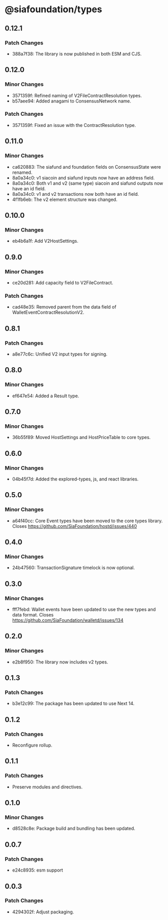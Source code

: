 # @siafoundation/types

## 0.12.1

### Patch Changes

- 388a7f38: The library is now published in both ESM and CJS.

## 0.12.0

### Minor Changes

- 3571359f: Refined naming of V2FileContractResolution types.
- b57aee94: Added anagami to ConsensusNetwork name.

### Patch Changes

- 3571359f: Fixed an issue with the ContractResolution type.

## 0.11.0

### Minor Changes

- ca620883: The siafund and foundation fields on ConsensusState were renamed.
- 8a0a34c0: v1 siacoin and siafund inputs now have an address field.
- 8a0a34c0: Both v1 and v2 (same type) siacoin and siafund outputs now have an id field.
- 8a0a34c0: v1 and v2 transactions now both have an id field.
- 4f1fb6eb: The v2 element structure was changed.

## 0.10.0

### Minor Changes

- eb4b6a1f: Add V2HostSettings.

## 0.9.0

### Minor Changes

- ce20d281: Add capacity field to V2FileContract.

### Patch Changes

- cad48e35: Removed parent from the data field of WalletEventContractResolutionV2.

## 0.8.1

### Patch Changes

- a8e77c6c: Unified V2 input types for signing.

## 0.8.0

### Minor Changes

- ef647e54: Added a Result type.

## 0.7.0

### Minor Changes

- 36b55f89: Moved HostSettings and HostPriceTable to core types.

## 0.6.0

### Minor Changes

- 04b45f7d: Added the explored-types, js, and react libraries.

## 0.5.0

### Minor Changes

- a64f40cc: Core Event types have been moved to the core types library. Closes https://github.com/SiaFoundation/hostd/issues/440

## 0.4.0

### Minor Changes

- 24b47560: TransactionSignature timelock is now optional.

## 0.3.0

### Minor Changes

- fff7febd: Wallet events have been updated to use the new types and data format. Closes https://github.com/SiaFoundation/walletd/issues/134

## 0.2.0

### Minor Changes

- e2b8f950: The library now includes v2 types.

## 0.1.3

### Patch Changes

- b3e12c99: The package has been updated to use Next 14.

## 0.1.2

### Patch Changes

- Reconfigure rollup.

## 0.1.1

### Patch Changes

- Preserve modules and directives.

## 0.1.0

### Minor Changes

- d8528c8e: Package build and bundling has been updated.

## 0.0.7

### Patch Changes

- e24c8935: esm support

## 0.0.3

### Patch Changes

- 4294302f: Adjust packaging.
